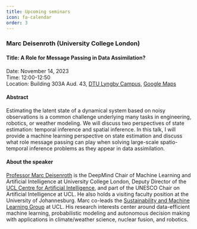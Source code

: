 ```yaml
---
title: Upcoming seminars
icon: fa-calendar
order: 3
---
```


### Marc Deisenroth (University College London)

#### Title: A Role for Message Passing in Data Assimilation?

Date: November 14, 2023   
Time: 12:00-12:50   
Location: Building 303A Aud. 43, [DTU Lyngby Campus](https://www.dtu.dk/english/about/campuses/dtu-lyngby-campus), [Google Maps](https://goo.gl/maps/3y2yCAkG5wcdJFcc6)

#### Abstract

Estimating the latent state of a dynamical system based on 
noisy observations is a common challenge underlying many tasks in 
engineering, robotics, or weather modeling. We will discuss two 
perspectives of state estimation: temporal inference and spatial 
inference. In this talk, I will provide a machine learning perspective 
on state estimation and discuss what role message passing can play when 
solving large-scale spatio-temporal inference problems as they appear in 
data assimilation.

#### About the speaker

[Professor Marc Deisenroth](https://www.deisenroth.cc) is the DeepMind Chair of Machine Learning and Artificial Intelligence at University College London, Deputy Director of the [UCL Centre for Artificial Intelligence](https://www.ucl.ac.uk/ai-centre/), and part of the UNESCO Chair on Artificial Intelligence at UCL. He also holds a visiting faculty position at the University of Johannesburg. Marc co-leads the [Sustainability and Machine Learning Group](https://sml-group.cc/) at UCL. His research interests center around data-efficient machine learning, probabilistic modeling and autonomous decision making with applications in climate/weather science, nuclear fusion, and robotics.
